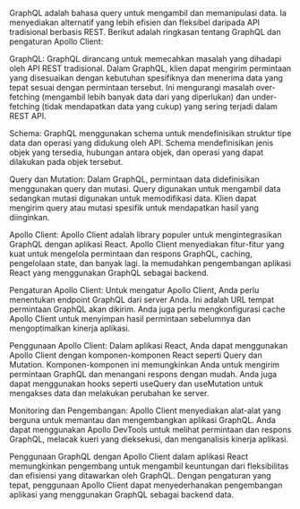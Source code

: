 GraphQL adalah bahasa query untuk mengambil dan memanipulasi data. Ia menyediakan alternatif yang lebih efisien dan fleksibel daripada API tradisional berbasis REST. Berikut adalah ringkasan tentang GraphQL dan pengaturan Apollo Client:

GraphQL: GraphQL dirancang untuk memecahkan masalah yang dihadapi oleh API REST tradisional. Dalam GraphQL, klien dapat mengirim permintaan yang disesuaikan dengan kebutuhan spesifiknya dan menerima data yang tepat sesuai dengan permintaan tersebut. Ini mengurangi masalah over-fetching (mengambil lebih banyak data dari yang diperlukan) dan under-fetching (tidak mendapatkan data yang cukup) yang sering terjadi dalam REST API.

Schema: GraphQL menggunakan schema untuk mendefinisikan struktur tipe data dan operasi yang didukung oleh API. Schema mendefinisikan jenis objek yang tersedia, hubungan antara objek, dan operasi yang dapat dilakukan pada objek tersebut.

Query dan Mutation: Dalam GraphQL, permintaan data didefinisikan menggunakan query dan mutasi. Query digunakan untuk mengambil data sedangkan mutasi digunakan untuk memodifikasi data. Klien dapat mengirim query atau mutasi spesifik untuk mendapatkan hasil yang diinginkan.

Apollo Client: Apollo Client adalah library populer untuk mengintegrasikan GraphQL dengan aplikasi React. Apollo Client menyediakan fitur-fitur yang kuat untuk mengelola permintaan dan respons GraphQL, caching, pengelolaan state, dan banyak lagi. Ia memudahkan pengembangan aplikasi React yang menggunakan GraphQL sebagai backend.

Pengaturan Apollo Client: Untuk mengatur Apollo Client, Anda perlu menentukan endpoint GraphQL dari server Anda. Ini adalah URL tempat permintaan GraphQL akan dikirim. Anda juga perlu mengkonfigurasi cache Apollo Client untuk menyimpan hasil permintaan sebelumnya dan mengoptimalkan kinerja aplikasi.

Penggunaan Apollo Client: Dalam aplikasi React, Anda dapat menggunakan Apollo Client dengan komponen-komponen React seperti Query dan Mutation. Komponen-komponen ini memungkinkan Anda untuk mengirim permintaan GraphQL dan menangani respons dengan mudah. Anda juga dapat menggunakan hooks seperti useQuery dan useMutation untuk mengakses data dan melakukan perubahan ke server.

Monitoring dan Pengembangan: Apollo Client menyediakan alat-alat yang berguna untuk memantau dan mengembangkan aplikasi GraphQL. Anda dapat menggunakan Apollo DevTools untuk melihat permintaan dan respons GraphQL, melacak kueri yang dieksekusi, dan menganalisis kinerja aplikasi.

Penggunaan GraphQL dengan Apollo Client dalam aplikasi React memungkinkan pengembang untuk mengambil keuntungan dari fleksibilitas dan efisiensi yang ditawarkan oleh GraphQL. Dengan pengaturan yang tepat, penggunaan Apollo Client dapat menyederhanakan pengembangan aplikasi yang menggunakan GraphQL sebagai backend data.
